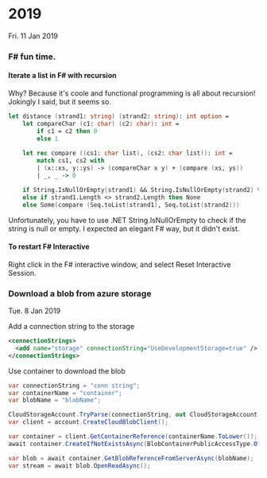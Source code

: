 # 2019

Fri. 11 Jan 2019

### F# fun time. 

#### Iterate a list in F# with recursion

Why? Because it's coole and functional programming is all about recursion! Jokingly I said, but it seems so.

```fsharp
let distance (strand1: string) (strand2: string): int option = 
    let compareChar (c1: char) (c2: char): int = 
        if c1 = c2 then 0
        else 1
    
    let rec compare ((cs1: char list), (cs2: char list)): int =
        match cs1, cs2 with
        | (x::xs, y::ys) -> (compareChar x y) + (compare (xs, ys))
        | _, _ -> 0

    if String.IsNullOrEmpty(strand1) && String.IsNullOrEmpty(strand2) then Some(0)
    else if strand1.Length <> strand2.Length then None
    else Some(compare (Seq.toList(strand1), Seq.toList(strand2)))
```

Unfortunately, you have to use .NET String.IsNullOrEmpty to check if the string is null or empty. I expected an elegant F# way, but it didn't exist.


#### To restart F# Interactive

Right click in the F# interactive window, and select Reset Interactive Session.



### Download a blob from azure storage

Tue. 8 Jan 2019

Add a connection string to the storage

```xml
<connectionStrings>
  <add name="storage" connectionString="UseDevelopmentStorage=true" />
</connectionStrings>

```

Use container to download the blob

```csharp
var connectionString = "conn string";
var containerName = "container";
var blobName = "blobName";

CloudStorageAccount.TryParse(connectionString, out CloudStorageAccount account)
var client = account.CreateCloudBlobClient();

var container = client.GetContainerReference(containerName.ToLower());
await container.CreateIfNotExistsAsync(BlobContainerPublicAccessType.Off, null, null, cancellationToken);

var blob = await container.GetBlobReferenceFromServerAsync(blobName);
var stream = await blob.OpenReadAsync();

```


